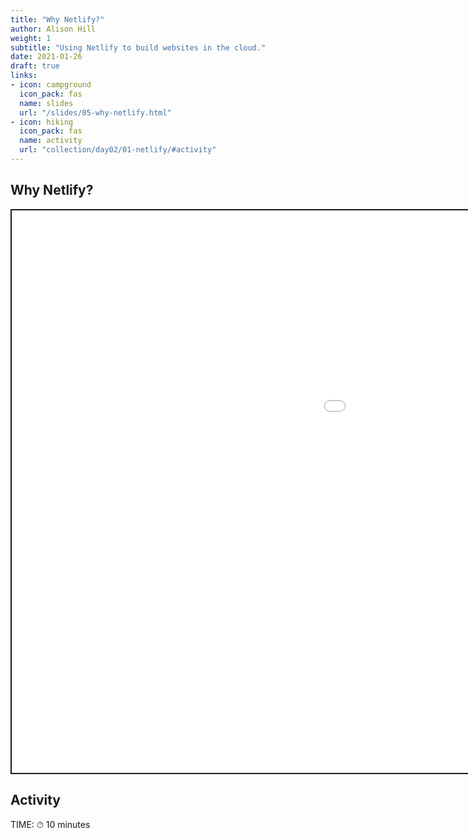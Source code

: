 ```yaml
---
title: "Why Netlify?"
author: Alison Hill
weight: 1
subtitle: "Using Netlify to build websites in the cloud."
date: 2021-01-26
draft: true
links:
- icon: campground
  icon_pack: fas
  name: slides
  url: "/slides/05-why-netlify.html"
- icon: hiking
  icon_pack: fas
  name: activity
  url: "collection/day02/01-netlify/#activity"
---
```


<script src="{{< blogdown/postref >}}index_files/fitvids/fitvids.min.js"></script>

## Why Netlify?

<div class="shareagain" style="min-width:300px;margin:1em auto;">
<iframe src="/slides/05-why-netlify.html" width="1600" height="900" style="border:2px solid currentColor;" loading="lazy" allowfullscreen></iframe>
<script>fitvids('.shareagain', {players: 'iframe'});</script>
</div>

## Activity

TIME: ⏱ 10 minutes
